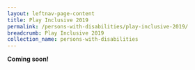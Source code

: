 ```yaml
---
layout: leftnav-page-content
title: Play Inclusive 2019
permalink: /persons-with-disabilities/play-inclusive-2019/
breadcrumb: Play Inclusive 2019
collection_name: persons-with-disabilities
---
```


<B>Coming soon!</B>
